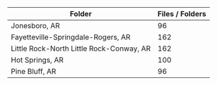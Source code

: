 | Folder                                   |   Files / Folders |
|------------------------------------------|-------------------|
| Jonesboro, AR                            |                96 |
| Fayetteville-Springdale-Rogers, AR       |               162 |
| Little Rock-North Little Rock-Conway, AR |               162 |
| Hot Springs, AR                          |               100 |
| Pine Bluff, AR                           |                96 |